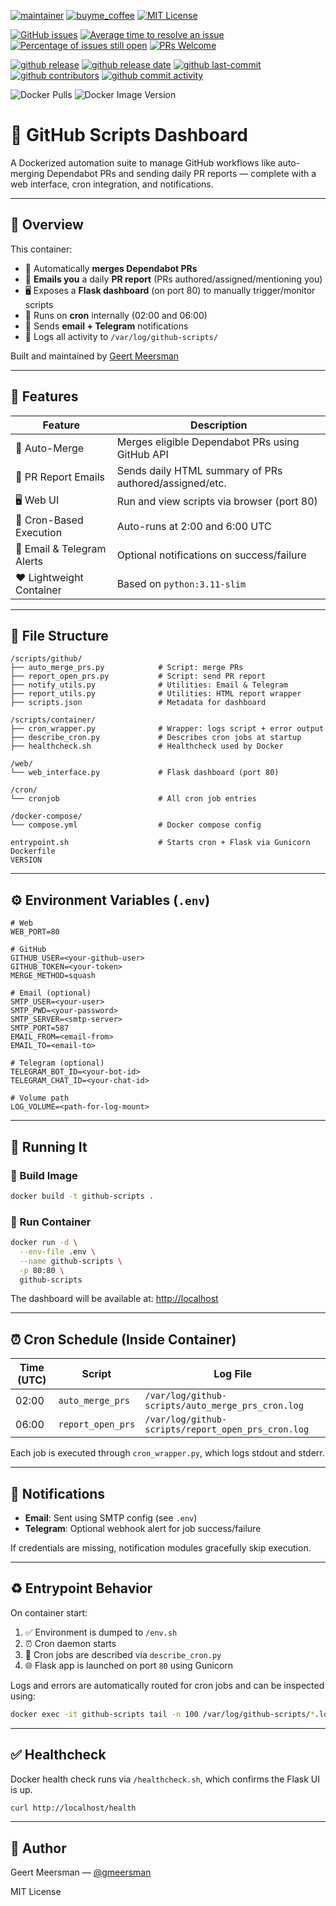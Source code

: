 
[![maintainer](https://img.shields.io/badge/maintainer-Geert%20Meersman-green?style=for-the-badge&logo=github)](https://github.com/geertmeersman)
[![buyme_coffee](https://img.shields.io/badge/Buy%20me%20an%20Omer-donate-yellow?style=for-the-badge&logo=buymeacoffee)](https://www.buymeacoffee.com/geertmeersman)
[![MIT License](https://img.shields.io/github/license/geertmeersman/github-scripts?style=for-the-badge)](https://github.com/geertmeersman/github-scripts/blob/main/LICENSE)

[![GitHub issues](https://img.shields.io/github/issues/geertmeersman/github-scripts)](https://github.com/geertmeersman/github-scripts/issues)
[![Average time to resolve an issue](http://isitmaintained.com/badge/resolution/geertmeersman/github-scripts.svg)](http://isitmaintained.com/project/geertmeersman/github-scripts)
[![Percentage of issues still open](http://isitmaintained.com/badge/open/geertmeersman/github-scripts.svg)](http://isitmaintained.com/project/geertmeersman/github-scripts)
[![PRs Welcome](https://img.shields.io/badge/PRs-Welcome-brightgreen.svg)](https://github.com/geertmeersman/github-scripts/pulls)

[![github release](https://img.shields.io/github/v/release/geertmeersman/github-scripts?logo=github)](https://github.com/geertmeersman/github-scripts/releases)
[![github release date](https://img.shields.io/github/release-date/geertmeersman/github-scripts)](https://github.com/geertmeersman/github-scripts/releases)
[![github last-commit](https://img.shields.io/github/last-commit/geertmeersman/github-scripts)](https://github.com/geertmeersman/github-scripts/commits)
[![github contributors](https://img.shields.io/github/contributors/geertmeersman/github-scripts)](https://github.com/geertmeersman/github-scripts/graphs/contributors)
[![github commit activity](https://img.shields.io/github/commit-activity/y/geertmeersman/github-scripts?logo=github)](https://github.com/geertmeersman/github-scripts/commits/main)

![Docker Pulls](https://img.shields.io/docker/pulls/geertmeersman/github-scripts)
![Docker Image Version](https://img.shields.io/docker/v/geertmeersman/github-scripts?label=docker%20image%20version)



# 🔄 GitHub Scripts Dashboard

A Dockerized automation suite to manage GitHub workflows like auto-merging Dependabot PRs and sending daily PR reports — complete with a web interface, cron integration, and notifications.

---

## 📆 Overview

This container:

* 🧠 Automatically **merges Dependabot PRs**
* 📧 **Emails you** a daily **PR report** (PRs authored/assigned/mentioning you)
* 🖥️ Exposes a **Flask dashboard** (on port 80) to manually trigger/monitor scripts
* 🔁 Runs on **cron** internally (02:00 and 06:00)
* 📨 Sends **email + Telegram** notifications
* 📌 Logs all activity to `/var/log/github-scripts/`

Built and maintained by [Geert Meersman](https://github.com/gmeersman)

---

## 🧠 Features

| Feature                    | Description                                            |
| -------------------------- | ------------------------------------------------------ |
| 🔁 Auto-Merge              | Merges eligible Dependabot PRs using GitHub API        |
| 📧 PR Report Emails        | Sends daily HTML summary of PRs authored/assigned/etc. |
| 🖥️ Web UI                 | Run and view scripts via browser (port 80)             |
| 🥐 Cron-Based Execution    | Auto-runs at 2:00 and 6:00 UTC                         |
| 🔔 Email & Telegram Alerts | Optional notifications on success/failure              |
| ❤️ Lightweight Container   | Based on `python:3.11-slim`                            |

---

## 📂 File Structure

```
/scripts/github/
├── auto_merge_prs.py            # Script: merge PRs
├── report_open_prs.py           # Script: send PR report
├── notify_utils.py              # Utilities: Email & Telegram
├── report_utils.py              # Utilities: HTML report wrapper
├── scripts.json                 # Metadata for dashboard

/scripts/container/
├── cron_wrapper.py              # Wrapper: logs script + error output
├── describe_cron.py             # Describes cron jobs at startup
├── healthcheck.sh               # Healthcheck used by Docker

/web/
└── web_interface.py             # Flask dashboard (port 80)

/cron/
└── cronjob                      # All cron job entries

/docker-compose/
└── compose.yml                  # Docker compose config

entrypoint.sh                    # Starts cron + Flask via Gunicorn
Dockerfile
VERSION
```

---

## ⚙️ Environment Variables (`.env`)

```env
# Web
WEB_PORT=80

# GitHub
GITHUB_USER=<your-github-user>
GITHUB_TOKEN=<your-token>
MERGE_METHOD=squash

# Email (optional)
SMTP_USER=<your-user>
SMTP_PWD=<your-password>
SMTP_SERVER=<smtp-server>
SMTP_PORT=587
EMAIL_FROM=<email-from>
EMAIL_TO=<email-to>

# Telegram (optional)
TELEGRAM_BOT_ID=<your-bot-id>
TELEGRAM_CHAT_ID=<your-chat-id>

# Volume path
LOG_VOLUME=<path-for-log-mount>
```

---

## 🚪 Running It

### 🔧 Build Image

```bash
docker build -t github-scripts .
```

### 🚀 Run Container

```bash
docker run -d \
  --env-file .env \
  --name github-scripts \
  -p 80:80 \
  github-scripts
```

The dashboard will be available at: [http://localhost](http://localhost)

---

## ⏰ Cron Schedule (Inside Container)

| Time (UTC) | Script                  | Log File                                                 |
| ---------- | ----------------------- | -------------------------------------------------------- |
| 02:00      | `auto_merge_prs` | `/var/log/github-scripts/auto_merge_prs_cron.log` |
| 06:00      | `report_open_prs`       | `/var/log/github-scripts/report_open_prs_cron.log`       |

Each job is executed through `cron_wrapper.py`, which logs stdout and stderr.

---

## 📨 Notifications

* **Email**: Sent using SMTP config (see `.env`)
* **Telegram**: Optional webhook alert for job success/failure

If credentials are missing, notification modules gracefully skip execution.

---

## ♻️ Entrypoint Behavior

On container start:

1. ✅ Environment is dumped to `/env.sh`
2. ⏰ Cron daemon starts
3. 📜 Cron jobs are described via `describe_cron.py`
4. 🌐 Flask app is launched on port `80` using Gunicorn

Logs and errors are automatically routed for cron jobs and can be inspected using:

```bash
docker exec -it github-scripts tail -n 100 /var/log/github-scripts/*.log
```

---

## ✅ Healthcheck

Docker health check runs via `/healthcheck.sh`, which confirms the Flask UI is up.

```bash
curl http://localhost/health
```

---

## 👤 Author

Geert Meersman — [@gmeersman](https://github.com/gmeersman)

MIT License
